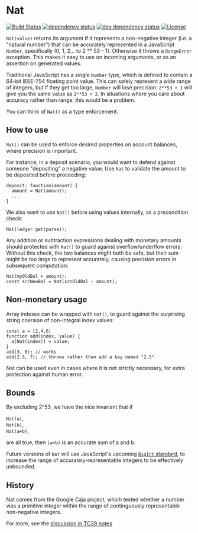# Nat
[![Build Status][circleci-svg]][circleci-url]
[![dependency status][deps-svg]][deps-url]
[![dev dependency status][dev-deps-svg]][dev-deps-url]
[![License][license-image]][license-url]

`Nat(value)` returns its argument if it represents a non-negative integer (i.e. a "natural number") that can be accurately represented in a JavaScript `Number`, specifically (0, 1, 2... to 2 \*\* 53 - 1). Otherwise it throws a `RangeError` exception. This makes it easy to use on incoming arguments, or as an assertion on generated values.

Traditional JavaScript has a single `Number` type, which is defined to contain a 64-bit IEEE-754 floating point value. This can safely represent a wide range of integers, but if they get too large, `Number` will lose precision: `2**53 + 1` will give you the same value as `2**53 + 2`. In situations where you care about accuracy rather than range, this would be a problem.

You can think of `Nat()` as a type enforcement.

## How to use

`Nat()` can be used to enforce desired properties on account balances, where precision is important.

For instance, in a deposit scenario, you would want to defend against someone "depositing" a negative value. Use `Nat` to validate the amount to be deposited before proceeding:

```
deposit: function(amount) {
  amount = Nat(amount);
  ...
}
```

We also want to use `Nat()` before using values internally, as a precondition check:

```
Nat(ledger.get(purse));
```

Any addition or subtraction expressions dealing with monetary amounts should protected with `Nat()` to guard against overflow/underflow errors. Without this check, the two balances might both be safe, but their sum might be too large to represent accurately, causing precision errors in subsequent computation:

```
Nat(myOldBal + amount);
const srcNewBal = Nat(srcOldBal - amount);
```

## Non-monetary usage

Array indexes can be wrapped with `Nat()`, to guard against the surprising string coersion of non-integral index values:

```
const a = [2,4,6]
function add(index, value) {
  a[Nat(index)] = value;
}
add(3, 8); // works
add(2.5, 7); // throws rather than add a key named "2.5"
```

Nat can be used even in cases where it is not strictly necessary, for extra protection against human error.

## Bounds

By excluding 2^53, we have the nice invariant that if

`Nat(a)`,  
`Nat(b)`,  
`Nat(a+b)`,

are all true, then `(a+b)` is an accurate sum of a and b.

Future versions of `Nat` will use JavaScript's upcoming [`BigInt` standard](https://tc39.github.io/proposal-bigint/), to increase the range of accurately-representable integers to be effectively unbounded.

## History

Nat comes from the Google Caja project, which tested whether a number was a primitive integer within the range of continguously representable non-negative integers.

For more, see the [discussion in TC39 notes](https://github.com/rwaldron/tc39-notes/blob/master/es6/2013-07/july-25.md#59-semantics-and-bounds-of-numberisinteger-and-numbermax_integer)


[circleci-svg]: https://circleci.com/gh/Agoric/nat.svg?style=svg
[circleci-url]: https://circleci.com/gh/Agoric/nat
[deps-svg]: https://david-dm.org/Agoric/Nat.svg
[deps-url]: https://david-dm.org/Agoric/Nat
[dev-deps-svg]: https://david-dm.org/Agoric/Nat/dev-status.svg
[dev-deps-url]: https://david-dm.org/Agoric/Nat?type=dev
[license-image]: https://img.shields.io/badge/License-Apache%202.0-blue.svg
[license-url]: LICENSE
